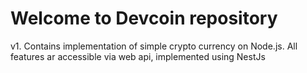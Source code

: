 # Welcome to Devcoin repository

v1. Contains implementation of simple crypto currency on Node.js. All features ar accessible via web api, implemented using NestJs
